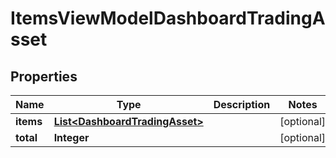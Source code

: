 # ItemsViewModelDashboardTradingAsset

## Properties
Name | Type | Description | Notes
------------ | ------------- | ------------- | -------------
**items** | [**List&lt;DashboardTradingAsset&gt;**](DashboardTradingAsset.md) |  |  [optional]
**total** | **Integer** |  |  [optional]
